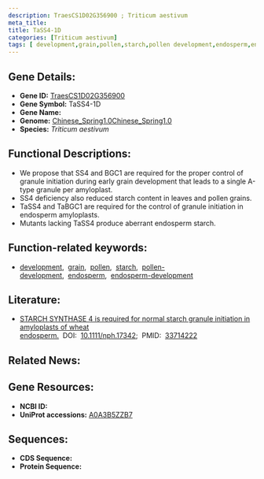 ```yaml
---
description: TraesCS1D02G356900 ; Triticum aestivum
meta_title:
title: TaSS4-1D
categories: [Triticum aestivum]
tags: [ development,grain,pollen,starch,pollen development,endosperm,endosperm development ]
---
```


## Gene Details:
- **Gene ID:**	[TraesCS1D02G356900](https://ensembl.gramene.org/Triticum_aestivum/Gene/Summary?g=TraesCS1D02G356900)
- **Gene Symbol:** TaSS4-1D
- **Gene Name:** 
- **Genome:** [Chinese_Spring1.0Chinese_Spring1.0](https://ensembl.gramene.org/Triticum_aestivum/Info/Index)
- **Species:** *Triticum aestivum*

## Functional Descriptions:
   - We propose that SS4 and BGC1 are required for the proper control of granule initiation during early grain development that leads to a single A-type granule per amyloplast. 
   - SS4 deficiency also reduced starch content in leaves and pollen grains.
   - TaSS4 and TaBGC1 are required for the control of granule initiation in endosperm amyloplasts.
   - Mutants lacking TaSS4 produce aberrant endosperm starch.

## Function-related keywords:
   - [development](/tags/development/),&nbsp;&nbsp;[grain](/tags/grain/),&nbsp;&nbsp;[pollen](/tags/pollen/),&nbsp;&nbsp;[starch](/tags/starch/),&nbsp;&nbsp;[pollen-development](/tags/pollen-development/),&nbsp;&nbsp;[endosperm](/tags/endosperm/),&nbsp;&nbsp;[endosperm-development](/tags/endosperm-development/)

## Literature:
   - [STARCH SYNTHASE 4 is required for normal starch granule initiation in amyloplasts of wheat endosperm.]( https://nph.onlinelibrary.wiley.com/doi/10.1111/nph.17342)&nbsp;&nbsp;DOI:&nbsp;&nbsp;[10.1111/nph.17342](https://nph.onlinelibrary.wiley.com/doi/10.1111/nph.17342);&nbsp;&nbsp;PMID:&nbsp;&nbsp;[33714222](https://pubmed.ncbi.nlm.nih.gov/33714222/)

## Related News:

## Gene Resources:
- **NCBI ID:**  [](https://www.ncbi.nlm.nih.gov/gene/?term=)
- **UniProt accessions:** [A0A3B5ZZB7](https://www.uniprot.org/uniprotkb/A0A3B5ZZB7/entry)



## Sequences:
- **CDS Sequence:**
- **Protein Sequence:**
